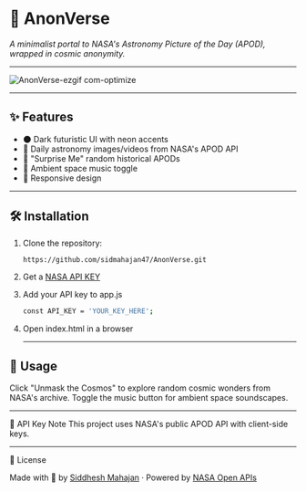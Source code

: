 # 🌌 AnonVerse

_A minimalist portal to NASA's Astronomy Picture of the Day (APOD), wrapped in cosmic anonymity._

---

![AnonVerse-ezgif com-optimize](https://github.com/user-attachments/assets/ecf0e2e0-d449-42d5-832f-618e3bbf7d57)

---

## ✨ Features

- 🌑 Dark futuristic UI with neon accents  
- 🚀 Daily astronomy images/videos from NASA's APOD API  
- 🎲 "Surprise Me" random historical APODs  
- 🎵 Ambient space music toggle  
- 📱 Responsive design  

---

## 🛠️ Installation

1. Clone the repository:  
   ```bash
   https://github.com/sidmahajan47/AnonVerse.git
   ```
2. Get a [NASA API KEY](https://api.nasa.gov/)
3. Add your API key to app.js
   ```bash
   const API_KEY = 'YOUR_KEY_HERE';
   ```
4. Open index.html in a browser
   
   ---
## 🚀 Usage
Click "Unmask the Cosmos" to explore random cosmic wonders from NASA's archive.
Toggle the music button for ambient space soundscapes.

---
🔑 API Key Note
This project uses NASA's public APOD API with client-side keys.

---
📜 License

Made with 🚀 by [Siddhesh Mahajan](https://www.linkedin.com/in/siddheshmahajan47/) · Powered by [NASA Open APIs](https://api.nasa.gov/)


